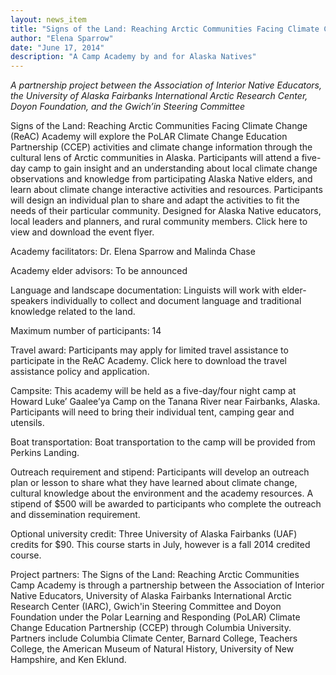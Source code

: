 ```yaml
---
layout: news_item
title: "Signs of the Land: Reaching Arctic Communities Facing Climate Change"
author: "Elena Sparrow"
date: "June 17, 2014"
description: "A Camp Academy by and for Alaska Natives"
---
```


*A partnership project between the Association of Interior Native Educators, the University of Alaska Fairbanks International Arctic Research Center, Doyon Foundation, and the Gwich’in Steering Committee*

Signs of the Land: Reaching Arctic Communities Facing Climate Change (ReAC) Academy will explore the PoLAR Climate Change Education Partnership (CCEP) activities and climate change information through the cultural lens of Arctic communities in Alaska. Participants will attend a five-day camp to gain insight and an understanding about local climate change observations and knowledge from participating Alaska Native elders, and learn about climate change interactive activities and resources. Participants will design an individual plan to share and adapt the activities to fit the needs of their particular community. Designed for Alaska Native educators, local leaders and planners, and rural community members. Click here to view and download the event flyer.

Academy facilitators: Dr. Elena Sparrow and Malinda Chase

Academy elder advisors: To be announced

Language and landscape documentation: Linguists will work with elder-speakers individually to collect and document language and traditional knowledge related to the land.

Maximum number of participants: 14

Travel award: Participants may apply for limited travel assistance to participate in the ReAC Academy. Click here to download the travel assistance policy and application.

Campsite: This academy will be held as a five-day/four night camp at Howard Luke’ Gaalee’ya Camp on the Tanana River near Fairbanks, Alaska. Participants will need to bring their individual tent, camping gear and utensils.

Boat transportation: Boat transportation to the camp will be provided from Perkins Landing.

Outreach requirement and stipend: Participants will develop an outreach plan or lesson to share what they have learned about climate change, cultural knowledge about the environment and the academy resources. A stipend of $500 will be awarded to participants who complete the outreach and dissemination requirement.

Optional university credit: Three University of Alaska Fairbanks (UAF) credits for $90. This course starts in July, however is a fall 2014 credited course.

Project partners: The Signs of the Land: Reaching Arctic Communities Camp Academy is through a partnership between the Association of Interior Native Educators,  University of Alaska Fairbanks International Arctic Research Center (IARC), Gwich'in Steering Committee and Doyon Foundation under the Polar Learning and Responding (PoLAR) Climate Change Education Partnership (CCEP) through Columbia University. Partners include Columbia Climate Center, Barnard College, Teachers College, the American Museum of Natural History, University of New Hampshire, and Ken Eklund.
